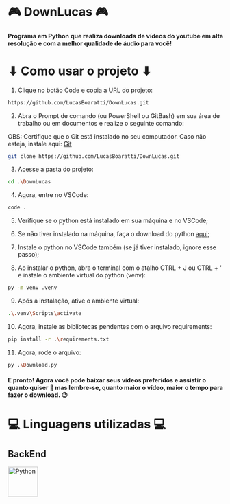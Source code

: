 # 🎮 DownLucas 🎮

#### Programa em Python que realiza downloads de vídeos do youtube em alta resolução e com a melhor qualidade de áudio para você!

# ⬇ Como usar o projeto ⬇

1. Clique no botão Code e copia a URL do projeto:

```bash
https://github.com/LucasBoaratti/DownLucas.git
```

2. Abra o Prompt de comando (ou PowerShell ou GitBash) em sua área de trabalho ou em documentos e realize o seguinte comando:

OBS: Certifique que o Git está instalado no seu computador. Caso não esteja, instale aqui: [Git](https://git-scm.com/downloads)

```bash 
git clone https://github.com/LucasBoaratti/DownLucas.git
```

3. Acesse a pasta do projeto:

```bash
cd .\DownLucas
```

4. Agora, entre no VSCode:

```bash
code .
```

5. Verifique se o python está instalado em sua máquina e no VSCode;

6. Se não tiver instalado na máquina, faça o download do python [aqui](https://www.python.org/);

7. Instale o python no VSCode também (se já tiver instalado, ignore esse passo);

8. Ao instalar o python, abra o terminal com o atalho CTRL + J ou CTRL + ' e instale o ambiente virtual do python (venv):

```bash
py -m venv .venv
```

9. Após a instalação, ative o ambiente virtual:

```bash
.\.venv\Scripts\activate
```

10. Agora, instale as bibliotecas pendentes com o arquivo requirements:

```bash
pip install -r .\requirements.txt
```

11. Agora, rode o arquivo:

```bash
py .\Download.py
```

#### E pronto! Agora você pode baixar seus vídeos preferidos e assistir o quanto quiser 🥳 mas lembre-se, quanto maior o vídeo, maior o tempo para fazer o download. 😉

# 💻 Linguagens utilizadas 💻

## BackEnd

<img src="https://cdn.jsdelivr.net/gh/devicons/devicon@latest/icons/python/python-original.svg" alt="Python" width="70px" height="70px" />
